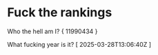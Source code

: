 # Fuck the rankings

Who the hell am I?
{ 11990434 }

What fucking year is it?
[ 2025-03-28T13:06:40Z ]
